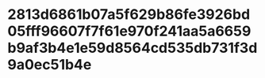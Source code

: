 # 2813d6861b07a5f629b86fe3926bd05fff96607f7f61e970f241aa5a6659b9af3b4e1e59d8564cd535db731f3d9a0ec51b4e